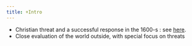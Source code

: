 ```yaml
---
title: +Intro
---
```

- Christian threat and a successful response in the 1600-s : see [here](../../kokutai/reject-christ/).
- Close evaluation of the world outside, with special focus on threats